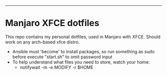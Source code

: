 ---
# Manjaro XFCE dotfiles

This repo contains my personal dotfiles, used in Manjaro with XFCE.
Should work on any arch-based xfce distro.

- Ansible must 'become' to install packages, so run something as sudo before execute "start.sh" to omit password input
- To help understand what files you need to store, watch your home:
  - notifywait -m -e MODIFY -r $HOME

